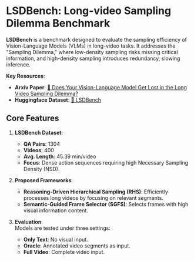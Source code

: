 # LSDBench: Long-video Sampling Dilemma Benchmark

**LSDBench** is a benchmark designed to evaluate the sampling efficiency of Vision-Language Models (VLMs) in long-video tasks. It addresses the "Sampling Dilemma," where low-density sampling risks missing critical information, and high-density sampling introduces redundancy, slowing inference.

**Key Resources**:  
- **Arxiv Paper**: [📖 Does Your Vision-Language Model Get Lost in the Long Video Sampling Dilemma?](https://arxiv.org/abs/2503.12496)  
- **Huggingface Dataset**: [🤗 LSDBench](https://huggingface.co/datasets/TainU/LSDBench)


## Core Features

1. **LSDBench Dataset**:  
   - **QA Pairs**: 1304  
   - **Videos**: 400  
   - **Avg. Length**: 45.39 min/video  
   - **Focus**: Dense action sequences requiring high Necessary Sampling Density (NSD).  

2. **Proposed Frameworks**:
   - **Reasoning-Driven Hierarchical Sampling (RHS)**: Efficiently processes long videos by focusing on relevant segments.  
   - **Semantic-Guided Frame Selector (SGFS)**: Selects frames with high visual information content.

3. **Evaluation**:  
   Models are tested under three settings:  
   - **Only Text**: No visual input.  
   - **Oracle**: Annotated video segments as input.  
   - **Full Video**: Complete video input.  

